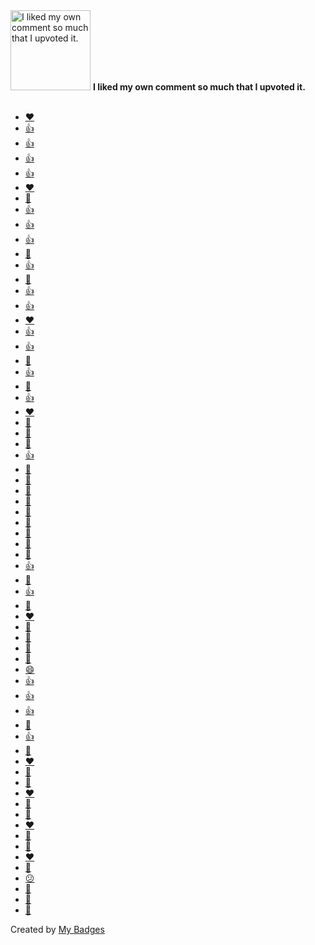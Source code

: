 <img src="https://my-badges.github.io/my-badges/self-upvote.png" alt="I liked my own comment so much that I upvoted it." title="I liked my own comment so much that I upvoted it." width="128">
<strong>I liked my own comment so much that I upvoted it.</strong>
<br><br>

* <a href="https://github.com/yulrizka/osx-push-to-talk/issues/30">❤️</a>
* <a href="https://github.com/dwarvesf/hidden/issues/99">👍</a>
* <a href="https://github.com/qoomon/Jira-Issue-Card-Printer/issues/40">👍</a>
* <a href="https://github.com/yonilevy/automute/issues/7">👍</a>
* <a href="https://github.com/rundeck/rundeck/issues/1047">👍</a>
* <a href="https://github.com/junegunn/fzf/issues/3158">❤️</a>
* <a href="https://github.com/junegunn/fzf/issues/3158">🚀</a>
* <a href="https://github.com/oshai/kotlin-logging/issues/228">👍</a>
* <a href="https://github.com/mnin/coinbase-moneymoney/issues/20">👍</a>
* <a href="https://github.com/clipperz/password-manager/issues/127">👍</a>
* <a href="https://github.com/assertj/assertj/pull/1460">🎉</a>
* <a href="https://github.com/mockk/mockk/pull/426">👍</a>
* <a href="https://github.com/antonmedv/spark/pull/9">👀</a>
* <a href="https://github.com/zsh-users/zsh-history-substring-search/pull/72">👍</a>
* <a href="https://github.com/remind101/assume-role/pull/30">👍</a>
* <a href="https://github.com/remind101/assume-role/pull/30">❤️</a>
* <a href="https://github.com/rstacruz/cheatsheets/pull/1023">👍</a>
* <a href="https://github.com/agnoster/agnoster-zsh-theme/pull/114">👍</a>
* <a href="https://github.com/my-badges/my-badges/pull/49">👀</a>
* <a href="https://github.com/my-badges/my-badges/pull/49">👍</a>
* <a href="https://github.com/my-badges/my-badges/pull/50">👀</a>
* <a href="https://github.com/my-badges/my-badges/pull/50">👍</a>
* <a href="https://github.com/mockk/mockk/pull/633">❤️</a>
* <a href="https://github.com/community/community/discussions/12025#discussioncomment-9493188">🚀</a>
* <a href="https://github.com/community/community/discussions/46566#discussioncomment-9638833">🚀</a>
* <a href="https://github.com/community/community/discussions/46566#discussioncomment-9638909">👀</a>
* <a href="https://github.com/community/community/discussions/12025#discussioncomment-9692261">👍</a>
* <a href="https://github.com/community/community/discussions/128555#discussioncomment-9848795">🚀</a>
* <a href="https://github.com/community/community/discussions/13836#discussioncomment-10082581">🚀</a>
* <a href="https://github.com/community/community/discussions/8945#discussioncomment-10225569">🚀</a>
* <a href="https://github.com/community/community/discussions/8945#discussioncomment-10234535">🚀</a>
* <a href="https://github.com/community/community/discussions/8945#discussioncomment-10843425">🚀</a>
* <a href="https://github.com/zsh-users/zsh-history-substring-search/pull/80#issuecomment-299861873">🎉</a>
* <a href="https://github.com/remind101/assume-role/issues/28#issuecomment-362257309">🎉</a>
* <a href="https://github.com/qoomon/maven-git-versioning-extension/issues/12#issuecomment-409636998">🎉</a>
* <a href="https://github.com/docker/for-mac/issues/1898#issuecomment-413007921">🎉</a>
* <a href="https://github.com/docker/for-mac/issues/155#issuecomment-416000564">👍</a>
* <a href="https://github.com/docker/for-mac/issues/155#issuecomment-416000564">🎉</a>
* <a href="https://github.com/docker/for-linux/issues/264#issuecomment-427957904">👍</a>
* <a href="https://github.com/docker/for-linux/issues/264#issuecomment-427957904">🎉</a>
* <a href="https://github.com/docker/for-linux/issues/264#issuecomment-427957904">❤️</a>
* <a href="https://github.com/qoomon/maven-git-versioning-extension/issues/26#issuecomment-468455651">👀</a>
* <a href="https://github.com/docker/for-mac/issues/155#issuecomment-493839492">👀</a>
* <a href="https://github.com/docker/compose/issues/1926#issuecomment-505294443">🚀</a>
* <a href="https://github.com/docker/compose/issues/1926#issuecomment-505294443">🎉</a>
* <a href="https://github.com/docker/compose/issues/1926#issuecomment-505294443">😄</a>
* <a href="https://github.com/docker/compose/issues/1926#issuecomment-505294443">👍</a>
* <a href="https://github.com/docker/for-linux/issues/264#issuecomment-576663362">👍</a>
* <a href="https://github.com/JetBrains/Exposed/issues/127#issuecomment-617649646">👍</a>
* <a href="https://github.com/oshai/kotlin-logging/issues/34#issuecomment-630199234">🎉</a>
* <a href="https://github.com/mockk/mockk/issues/152#issuecomment-631685086">👍</a>
* <a href="https://github.com/mockk/mockk/issues/152#issuecomment-632677753">👀</a>
* <a href="https://github.com/mockk/mockk/issues/152#issuecomment-632677753">❤️</a>
* <a href="https://github.com/mockk/mockk/issues/152#issuecomment-632677753">🚀</a>
* <a href="https://github.com/qoomon/banking-swift-messages-java/issues/55#issuecomment-708180183">👀</a>
* <a href="https://github.com/ryo-ma/github-profile-trophy/issues/10#issuecomment-731024110">❤️</a>
* <a href="https://github.com/qoomon/aws-s3-bucket-browser/issues/14#issuecomment-775590971">👀</a>
* <a href="https://github.com/aws/aws-cdk/issues/18343#issuecomment-1010752195">👀</a>
* <a href="https://github.com/oshai/kotlin-logging/issues/228#issuecomment-1121009334">❤️</a>
* <a href="https://github.com/mockk/mockk/issues/152#issuecomment-1189503722">🚀</a>
* <a href="https://github.com/kyechan99/capsule-render/issues/10#issuecomment-1203554879">👀</a>
* <a href="https://github.com/actions/setup-node/issues/49#issuecomment-1205746418">❤️</a>
* <a href="https://github.com/actions/runner/issues/1665#issuecomment-1511738926">🚀</a>
* <a href="https://github.com/antonmedv/spark/pull/9#issuecomment-2142417604">😕</a>
* <a href="https://github.com/antonmedv/spark/pull/9#issuecomment-2142417604">👀</a>
* <a href="https://github.com/joshjohanning/joshjohanning.github.io/issues/17#issuecomment-2152707333">👀</a>
* <a href="https://github.com/joshjohanning/joshjohanning.github.io/issues/17#issuecomment-2155853286">👀</a>


Created by <a href="https://github.com/my-badges/my-badges">My Badges</a>